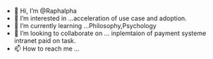 - 👋 Hi, I’m @Raphalpha
- 👀 I’m interested in ...acceleration of use case and adoption.
- 🌱 I’m currently learning ...Philosophy,Psychology 
- 💞️ I’m looking to collaborate on ... inplemtaion of payment systeme intranet paid on task.
- 📫 How to reach me ...

<!---
Raphalpha/Raphalpha is a ✨ special ✨ repository because its `README.md` (this file) appears on your GitHub profile.
You can click the Preview link to take a look at your changes.
--->
